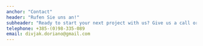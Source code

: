 ```yaml
---
anchor: "Contact"
header: "Rufen Sie uns an!"
subheader: "Ready to start your next project with us? Give us a call or send us an email and we will get back to you as soon as possible!"
telephone: +385-(0)98-335-089
email: divjak.doriano@gmail.com
---
```


